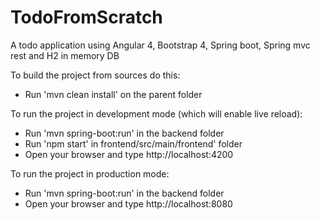 # TodoFromScratch
A todo application using Angular 4, Bootstrap 4, Spring boot, Spring mvc rest and H2 in memory DB

To build the project from sources do this:
  - Run 'mvn clean install' on the parent folder
  
To run the project in development mode (which will enable live reload):
  - Run 'mvn spring-boot:run' in the backend folder
  - Run 'npm start' in frontend/src/main/frontend' folder
  - Open your browser and type http://localhost:4200
  
To run the project in production mode:
  - Run 'mvn spring-boot:run' in the backend folder
  - Open your browser and type http://localhost:8080
